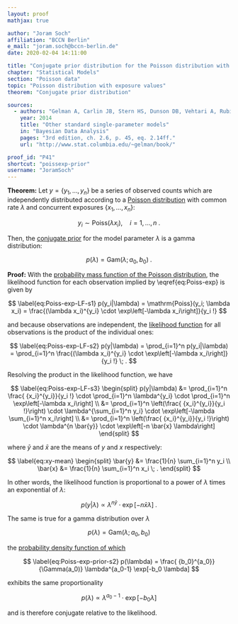 ```yaml
---
layout: proof
mathjax: true

author: "Joram Soch"
affiliation: "BCCN Berlin"
e_mail: "joram.soch@bccn-berlin.de"
date: 2020-02-04 14:11:00

title: "Conjugate prior distribution for the Poisson distribution with exposure values"
chapter: "Statistical Models"
section: "Poisson data"
topic: "Poisson distribution with exposure values"
theorem: "Conjugate prior distribution"

sources:
  - authors: "Gelman A, Carlin JB, Stern HS, Dunson DB, Vehtari A, Rubin DB"
    year: 2014
    title: "Other standard single-parameter models"
    in: "Bayesian Data Analysis"
    pages: "3rd edition, ch. 2.6, p. 45, eq. 2.14ff."
    url: "http://www.stat.columbia.edu/~gelman/book/"

proof_id: "P41"
shortcut: "poissexp-prior"
username: "JoramSoch"
---
```



**Theorem:** Let $y = \left\lbrace y_1, \ldots, y_n \right\rbrace$ be a series of observed counts which are independently distributed according to a [Poisson distribution](/D/poiss.html) with common rate $\lambda$ and concurrent exposures $\left\lbrace x_1, \ldots, x_n \right\rbrace$:

$$ \label{eq:Poiss-exp}
y_i \sim \mathrm{Poiss}(\lambda x_i), \quad i = 1, \ldots, n \; .
$$

Then, the [conjugate prior](/D/conj-prior.html) for the model parameter $\lambda$ is a gamma distribution:

$$ \label{eq:Poiss-exp-prior}
p(\lambda) = \mathrm{Gam}(\lambda; a_0, b_0) \; .
$$


**Proof:** With the [probability mass function of the Poisson distribution](/P/poiss-pmf.html), the likelihood function for each observation implied by \eqref{eq:Poiss-exp} is given by

$$ \label{eq:Poiss-exp-LF-s1}
p(y_i|\lambda) = \mathrm{Poiss}(y_i; \lambda x_i) = \frac{(\lambda x_i)^{y_i} \cdot \exp\left[-\lambda x_i\right]}{y_i !}
$$

and because observations are independent, the [likelihood function](/D/lf.html) for all observations is the product of the individual ones:

$$ \label{eq:Poiss-exp-LF-s2}
p(y|\lambda) = \prod_{i=1}^n p(y_i|\lambda) = \prod_{i=1}^n \frac{(\lambda x_i)^{y_i} \cdot \exp\left[-\lambda x_i\right]}{y_i !} \; .
$$

Resolving the product in the likelihood function, we have

$$ \label{eq:Poiss-exp-LF-s3}
\begin{split}
p(y|\lambda) &= \prod_{i=1}^n \frac{ {x_i}^{y_i}}{y_i !} \cdot \prod_{i=1}^n \lambda^{y_i} \cdot \prod_{i=1}^n \exp\left[-\lambda x_i\right] \\
&= \prod_{i=1}^n \left(\frac{ {x_i}^{y_i}}{y_i !}\right) \cdot \lambda^{\sum_{i=1}^n y_i} \cdot \exp\left[-\lambda \sum_{i=1}^n x_i\right] \\
&= \prod_{i=1}^n \left(\frac{ {x_i}^{y_i}}{y_i !}\right) \cdot \lambda^{n \bar{y}} \cdot \exp\left[-n \bar{x} \lambda\right]
\end{split}
$$

where $\bar{y}$ and $\bar{x}$ are the means of $y$ and $x$ respectively:

$$ \label{eq:xy-mean}
\begin{split}
\bar{y} &= \frac{1}{n} \sum_{i=1}^n y_i \\
\bar{x} &= \frac{1}{n} \sum_{i=1}^n x_i \; .
\end{split}
$$

In other words, the likelihood function is proportional to a power of $\lambda$ times an exponential of $\lambda$:

$$ \label{eq:Poiss-exp-LF-prop}
p(y|\lambda) \propto \lambda^{n \bar{y}} \cdot \exp\left[-n \bar{x} \lambda\right] \; .
$$

The same is true for a gamma distribution over $\lambda$

$$ \label{eq:Poiss-exp-prior-s1}
p(\lambda) = \mathrm{Gam}(\lambda; a_0, b_0)
$$

the [probability density function of which](/P/gamma-pdf.html)

$$ \label{eq:Poiss-exp-prior-s2}
p(\lambda) = \frac{ {b_0}^{a_0}}{\Gamma(a_0)} \lambda^{a_0-1} \exp[-b_0 \lambda]
$$

exhibits the same proportionality

$$ \label{eq:Poiss-exp-prior-s3}
p(\lambda) \propto \lambda^{a_0-1} \cdot \exp[-b_0 \lambda]
$$

and is therefore conjugate relative to the likelihood.